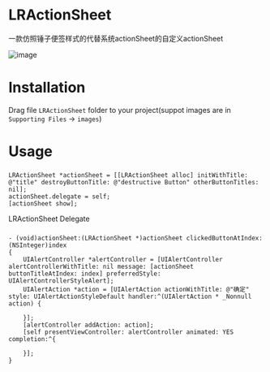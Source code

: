 # LRActionSheet
一款仿照锤子便签样式的代替系统actionSheet的自定义actionSheet
 
![image](https://github.com/LorinRain/LRActionSheet/raw/master/LRActionSheetSample/ScreenShots/LRActionSheet.gif)

Installation
==============
Drag file `LRActionSheet` folder to your project(suppot images are in `Supporting Files` -> `images`)

Usage
==============
###
    LRActionSheet *actionSheet = [[LRActionSheet alloc] initWithTitle: @"title" destroyButtonTitle: @"destructive Button" otherButtonTitles: nil];
    actionSheet.delegate = self;
    [actionSheet show];

LRActionSheet Delegate
###
    - (void)actionSheet:(LRActionSheet *)actionSheet clickedButtonAtIndex:(NSInteger)index
    {
        UIAlertController *alertController = [UIAlertController alertControllerWithTitle: nil message: [actionSheet buttonTitleAtIndex: index] preferredStyle: UIAlertControllerStyleAlert];
        UIAlertAction *action = [UIAlertAction actionWithTitle: @"确定" style: UIAlertActionStyleDefault handler:^(UIAlertAction * _Nonnull action) {

        }];
        [alertController addAction: action];
        [self presentViewController: alertController animated: YES completion:^{

        }];
    }